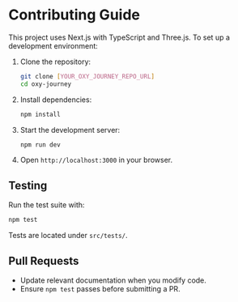 # Contributing Guide

This project uses Next.js with TypeScript and Three.js. To set up a development environment:

1. Clone the repository:
   ```bash
   git clone [YOUR_OXY_JOURNEY_REPO_URL]
   cd oxy-journey
   ```
2. Install dependencies:
   ```bash
   npm install
   ```
3. Start the development server:
   ```bash
   npm run dev
   ```
4. Open `http://localhost:3000` in your browser.

## Testing

Run the test suite with:
```bash
npm test
```
Tests are located under `src/tests/`.

## Pull Requests

- Update relevant documentation when you modify code.
- Ensure `npm test` passes before submitting a PR.
